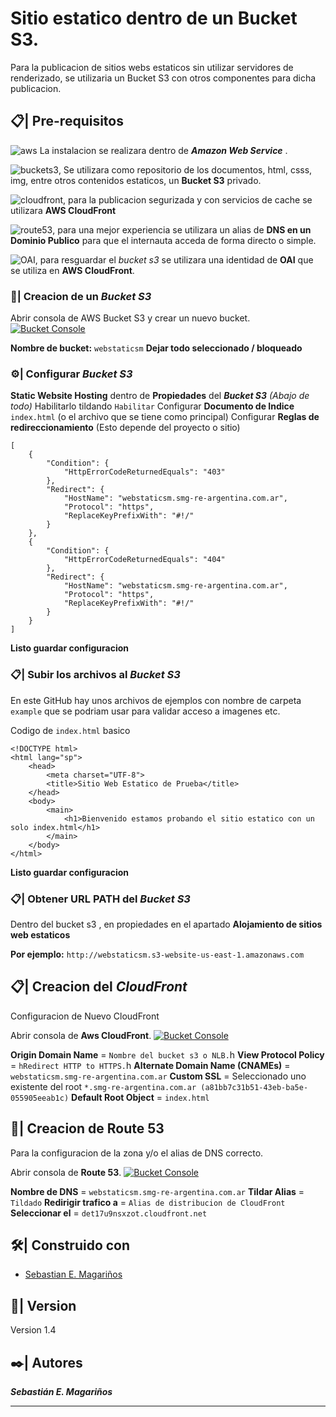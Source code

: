 # Sitio estatico dentro de un Bucket S3.

Para la publicacion de sitios webs estaticos sin utilizar servidores de renderizado, se utilizaria un Bucket S3 con otros componentes para dicha publicacion.

## 📋| Pre-requisitos 

 ![aws](https://img.shields.io/badge/Cloud-AWS-green?style=flat&logo=amazonaws) La instalacion se realizara dentro de **_Amazon Web Service_** .

![buckets3](https://img.shields.io/badge/Repositorio-BucketS3-red?style=flat&logo=amazons3), Se utilizara como repositorio de los documentos, html, csss, img, entre otros contenidos estaticos, un **Bucket S3** privado.

![cloudfront](https://img.shields.io/badge/Distribuidor-CloudFront-blue?style=flat&logo=cloudflare), para la publicacion segurizada y con servicios de cache se utilizara **AWS CloudFront**

![route53](https://img.shields.io/badge/DNS-Route53-yellow?style=flat&logo=amazon), para una mejor experiencia se utilizara un alias de **DNS en un Dominio Publico** para que el internauta acceda de forma directo o simple.

![OAI](https://img.shields.io/badge/Identidad-OAI-cyan?style=flat&logo=GreenSock), para resguardar el _bucket s3_ se utilizara una identidad de **OAI** que se utiliza en **AWS CloudFront**.


### 🚀| Creacion de un _Bucket S3_

Abrir consola de AWS Bucket S3 y crear un nuevo bucket. [![Bucket Console](https://img.shields.io/badge/Url-Bucket_S3_Console-0078D7?logo=Microsoft-edge&logoColor=white)](https://s3.console.aws.amazon.com/s3/home)

**Nombre de bucket:** `webstaticsm` 
**Dejar todo seleccionado / bloqueado**

### ⚙️| Configurar _Bucket S3_

**Static Website Hosting** dentro de **Propiedades** del **_Bucket S3_** _(Abajo de todo)_
Habilitarlo tildando `Habilitar`
Configurar **Documento de Indice** `index.html` (o el archivo que se tiene como principal) 
Configurar **Reglas de redireccionamiento** (Esto depende del proyecto o sitio)
```
[
    {
        "Condition": {
            "HttpErrorCodeReturnedEquals": "403"
        },
        "Redirect": {
            "HostName": "webstaticsm.smg-re-argentina.com.ar",
            "Protocol": "https",
            "ReplaceKeyPrefixWith": "#!/"
        }
    },
    {
        "Condition": {
            "HttpErrorCodeReturnedEquals": "404"
        },
        "Redirect": {
            "HostName": "webstaticsm.smg-re-argentina.com.ar",
            "Protocol": "https",
            "ReplaceKeyPrefixWith": "#!/"
        }
    }
]
```
**Listo guardar configuracion**

### 📋| Subir los archivos al _Bucket S3_

En este GitHub hay unos archivos de ejemplos con nombre de carpeta `example` que se podriam usar para validar acceso a imagenes etc.

Codigo de `index.html` basico

```
<!DOCTYPE html>
<html lang="sp">
    <head>
        <meta charset="UTF-8">
        <title>Sitio Web Estatico de Prueba</title>
    </head>
    <body>
        <main>
            <h1>Bienvenido estamos probando el sitio estatico con un solo index.html</h1>
        </main>
    </body>
</html>
```

**Listo guardar configuracion**

### 📋| Obtener URL PATH del _Bucket S3_

Dentro del bucket s3 , en propiedades en el apartado **Alojamiento de sitios web estaticos**

**Por ejemplo:** `http://webstaticsm.s3-website-us-east-1.amazonaws.com`


## 📋| Creacion del _CloudFront_

Configuracion de Nuevo CloudFront

Abrir consola de **Aws CloudFront**. [![Bucket Console](https://img.shields.io/badge/Url-AWS_CloudFront-0078D7?logo=Microsoft-edge&logoColor=white)](https://console.aws.amazon.com/cloudfront/v3/home)

**Origin Domain Name** = `Nombre del bucket s3 o NLB.`h
**View Protocol Policy** = `hRedirect HTTP to HTTPS.`h
**Alternate Domain Name (CNAMEs)** = `webstaticsm.smg-re-argentina.com.ar`
**Custom SSL** = Seleccionado uno existente del root `*.smg-re-argentina.com.ar (a81bb7c31b51-43eb-ba5e-055905eeab1c)`
**Default Root Object** = `index.html`

## 📄| Creacion de Route 53

Para la configuracion de la zona y/o el alias de DNS correcto.

Abrir consola de **Route 53**. [![Bucket Console](https://img.shields.io/badge/Url-Route_53_Console-0078D7?logo=Microsoft-edge&logoColor=white)](https://console.aws.amazon.com/route53/home)

**Nombre de DNS** = `webstaticsm.smg-re-argentina.com.ar`
**Tildar Alias** = `Tildado`
**Redirigir trafico a** = `Alias de distribucion de CloudFront`
**Seleccionar el** = `det17u9nsxzot.cloudfront.net`

## 🛠️| Construido con 

* [Sebastian E. Magariños](http://www.linkedin.com/in/smagarinos)

## 📌| Version

Version 1.4

## ✒️| Autores 

_**Sebastián E. Magariños**_

---
